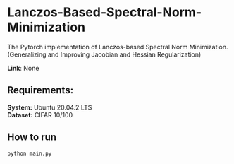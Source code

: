 # Lanczos-Based-Spectral-Norm-Minimization
The Pytorch implementation of Lanczos-based Spectral Norm Minimization. (Generalizing and Improving Jacobian and Hessian Regularization)<br />

**Link**: None<br />

## Requirements:
**System:** Ubuntu 20.04.2 LTS<br />
**Dataset:** CIFAR 10/100<br />

## How to run
```
python main.py
```
